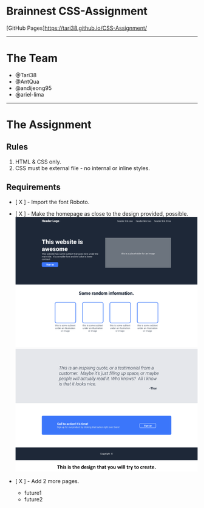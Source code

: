 # Brainnest CSS-Assignment

[GitHub Pages]https://tari38.github.io/CSS-Assignment/

---
# The Team
-   @Tari38  
-   @AntQua  
-   @andijeong95  
-   @ariel-lima

---

# The Assignment

## Rules

1. HTML & CSS only.
2. CSS must be external file - no internal or inline styles.

## Requirements

-   [ X ] - Import the font Roboto.  

-   [ X ] - Make the homepage as close to the design provided, possible.   
![screenshot website clone](./images/site1.png?raw=true "Example")   
![screenshot website clone](./images/site2.png?raw=true "Example2") 
-   [ X ] - Add 2 more pages.  
    -   future1
    -   future2